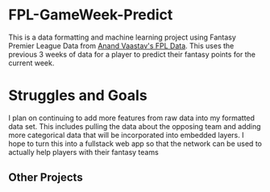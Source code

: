 # FPL-GameWeek-Predict
This is a data formatting and machine learning project using Fantasy Premier League Data from [Anand Vaastav's FPL Data](https://github.com/vaastav/Fantasy-Premier-League). This uses the previous 3 weeks of data for a player to predict their fantasy points for the current week.
# Struggles and Goals
I plan on continuing to add more features from raw data into my formatted data set. This includes pulling the data about the opposing team and adding more categorical data that will be incorporated into embedded layers. I hope to turn this into a fullstack web app so that the network can be used to actually help players with their fantasy teams
## Other Projects

